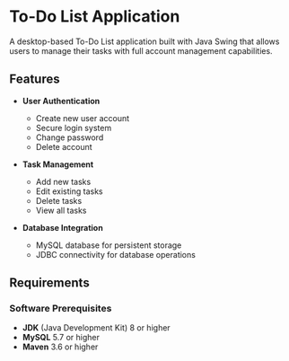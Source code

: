 # To-Do List Application

A desktop-based To-Do List application built with Java Swing that allows users to manage their tasks with full account management capabilities.

## Features

- **User Authentication**
  - Create new user account
  - Secure login system
  - Change password
  - Delete account

- **Task Management**
  - Add new tasks
  - Edit existing tasks
  - Delete tasks
  - View all tasks

- **Database Integration**
  - MySQL database for persistent storage
  - JDBC connectivity for database operations

## Requirements

### Software Prerequisites
- **JDK** (Java Development Kit) 8 or higher
- **MySQL** 5.7 or higher
- **Maven** 3.6 or higher

